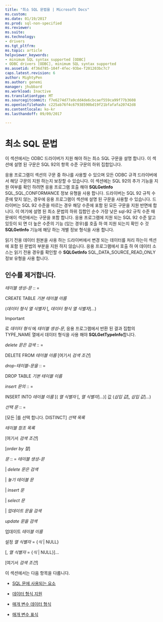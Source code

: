 ```yaml
---
title: "최소 SQL 문법을 | Microsoft Docs"
ms.custom: 
ms.date: 01/19/2017
ms.prod: sql-non-specified
ms.reviewer: 
ms.suite: 
ms.technology:
- drivers
ms.tgt_pltfrm: 
ms.topic: article
helpviewer_keywords:
- minimum SQL syntax supported [ODBC]
- ODBC drivers [ODBC], minimum SQL syntax supported
ms.assetid: 4f36d785-104f-4fec-93be-f201203bc7c7
caps.latest.revision: 6
author: MightyPen
ms.author: genemi
manager: jhubbard
ms.workload: Inactive
ms.translationtype: MT
ms.sourcegitcommit: f7e6274d77a9cdd4de6cbcaef559ca99f77b3608
ms.openlocfilehash: c225ab76f4c67938590bd19f21bfafafa20742d8
ms.contentlocale: ko-kr
ms.lasthandoff: 09/09/2017

---
```

# <a name="sql-minimum-grammar"></a>최소 SQL 문법
이 섹션에서는 ODBC 드라이버가 지원 해야 하는 최소 SQL 구문을 설명 합니다. 이 섹션에 설명 된 구문은 SQL 92의 항목 수준 구문의 하위 집합입니다.  
  
 응용 프로그램이 섹션의 구문 중 하나를 사용할 수 있으며 모든 ODBC 규격 드라이버에서 해당 구문의 지원 하는지 보장할 수 있습니다. 이 섹션에는 SQL 92의 추가 기능을 지원 여부를 확인 하려면 응용 프로그램 호출 해야 **SQLGetInfo** SQL_SQL_CONFORMANCE 정보 유형을 사용 합니다. 드라이버는 SQL 92 규칙 수준에 맞지 않는, 경우에 응용 프로그램이 섹션에 설명 된 구문을 사용할 수 있습니다. 드라이버는 SQL 92 수준을 따르는 경우 해당 수준에 포함 된 모든 구문을 지원 반면에 합니다. 이 여기에 설명 된 최소 문법의 하위 집합인 순수 가장 낮은 sql-92 규칙 수준 때문에이 섹션에서는 구문을 포함 합니다. 응용 프로그램에 지원 되는 SQL 92 수준 알고 있듯이 되 면 더 높은 수준의 기능 (있는 경우)를 호출 하 여 지원 되는지 확인 수 것 **SQLGetInfo** 기능에 해당 하는 개별 정보 형식을 사용 합니다.  
  
 읽기 전용 데이터 원본을 사용 하는 드라이버에서 변경 되는 데이터를 처리 하는이 섹션에 포함 된 문법의 부분을 지원 하지 않습니다. 응용 프로그램에서 호출 하 여 데이터 소스는 읽기 전용 경우를 확인할 수 **SQLGetInfo** SQL_DATA_SOURCE_READ_ONLY 정보 유형을 사용 합니다.  
  
## <a name="statement"></a>인수를 제거합니다.  
 *테이블 생성-문* :: =  
  
 CREATE TABLE *기본 테이블 이름*  
  
 (*데이터 형식 열 식별자* [*, 데이터 형식 열 식별자*]...)  
  
> [!IMPORTANT]  
>  로 *데이터 형식* 에 *테이블 생성-문*, 응용 프로그램에서 반환 된 결과 집합의 TYPE_NAME 열에서 데이터 형식을 사용 해야 **SQLGetTypeInfo**합니다.  
  
 *delete 문은 검색* :: =  
  
 DELETE FROM *테이블 이름* [여기서 *검색 조건*]  
  
 *drop-테이블-문을* :: =  
  
 DROP TABLE *기본 테이블 이름*  
  
 *insert 문의* :: =  
  
 INSERT INTO *테이블 이름* [( *열 식별자* [, *열 식별자*]...)]      값 (*삽입 값*[, *삽입 값*]...)  
  
 *선택 문* :: =  
  
 [모든 &#124;를 선택 합니다. DISTINCT] *선택 목록*  
  
 *테이블 참조 목록*  
  
 [여기서 *검색 조건*]  
  
 [*order by 절*]  
  
 *문* :: = *테이블 생성-문*  
  
 &#124; *delete 문은 검색*  
  
 &#124; *놓기 테이블 문*  
  
 &#124; *insert 문*  
  
 &#124; *select 문*  
  
 &#124; *업데이트 문을 검색*  
  
 *update 문을 검색*  
  
 업데이트 *테이블 이름*  
  
 설정 *열 식별자* = {*식* &#124; NULL}  
  
 [, *열 식별자* = {*식* &#124; NULL}]...  
  
 [여기서 *검색 조건*]  
  
 이 섹션에서는 다음 항목을 다룹니다.  
  
-   [SQL 문에 사용되는 요소](../../../odbc/reference/appendixes/elements-used-in-sql-statements.md)  
  
-   [데이터 형식 지원](../../../odbc/reference/appendixes/data-type-support.md)  
  
-   [매개 변수 데이터 형식](../../../odbc/reference/appendixes/parameter-data-types.md)  
  
-   [매개 변수 표식](../../../odbc/reference/appendixes/parameter-markers.md)

